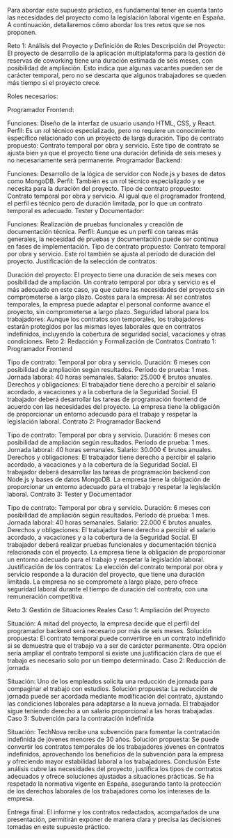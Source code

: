 Para abordar este supuesto práctico, es fundamental tener en cuenta tanto las necesidades del proyecto como la legislación laboral vigente en España. A continuación, detallaremos cómo abordar los tres retos que se nos proponen.

Reto 1: Análisis del Proyecto y Definición de Roles
Descripción del Proyecto: El proyecto de desarrollo de la aplicación multiplataforma para la gestión de reservas de coworking tiene una duración estimada de seis meses, con posibilidad de ampliación. Esto indica que algunas vacantes pueden ser de carácter temporal, pero no se descarta que algunos trabajadores se queden más tiempo si el proyecto crece.

Roles necesarios:

Programador Frontend:

Funciones: Diseño de la interfaz de usuario usando HTML, CSS, y React.
Perfil: Es un rol técnico especializado, pero no requiere un conocimiento específico relacionado con un proyecto de larga duración.
Tipo de contrato propuesto: Contrato temporal por obra y servicio. Este tipo de contrato se ajusta bien ya que el proyecto tiene una duración definida de seis meses y no necesariamente será permanente.
Programador Backend:

Funciones: Desarrollo de la lógica de servidor con Node.js y bases de datos como MongoDB.
Perfil: También es un rol técnico especializado y se necesita para la duración del proyecto.
Tipo de contrato propuesto: Contrato temporal por obra y servicio. Al igual que el programador frontend, el perfil es técnico pero de duración limitada, por lo que un contrato temporal es adecuado.
Tester y Documentador:

Funciones: Realización de pruebas funcionales y creación de documentación técnica.
Perfil: Aunque es un perfil con tareas más generales, la necesidad de pruebas y documentación puede ser continua en fases de implementación.
Tipo de contrato propuesto: Contrato temporal por obra y servicio. Este rol también se ajusta al período de duración del proyecto.
Justificación de la selección de contratos:

Duración del proyecto: El proyecto tiene una duración de seis meses con posibilidad de ampliación. Un contrato temporal por obra y servicio es el más adecuado en este caso, ya que cubre las necesidades del proyecto sin comprometerse a largo plazo.
Costes para la empresa: Al ser contratos temporales, la empresa puede adaptar el personal conforme avance el proyecto, sin comprometerse a largo plazo.
Seguridad laboral para los trabajadores: Aunque los contratos son temporales, los trabajadores estarán protegidos por las mismas leyes laborales que en contratos indefinidos, incluyendo la cobertura de seguridad social, vacaciones y otras condiciones.
Reto 2: Redacción y Formalización de Contratos
Contrato 1: Programador Frontend

Tipo de contrato: Temporal por obra y servicio.
Duración: 6 meses con posibilidad de ampliación según resultados.
Período de prueba: 1 mes.
Jornada laboral: 40 horas semanales.
Salario: 25.000 € brutos anuales.
Derechos y obligaciones:
El trabajador tiene derecho a percibir el salario acordado, a vacaciones y a la cobertura de la Seguridad Social.
El trabajador deberá desarrollar las tareas de programación frontend de acuerdo con las necesidades del proyecto.
La empresa tiene la obligación de proporcionar un entorno adecuado para el trabajo y respetar la legislación laboral.
Contrato 2: Programador Backend

Tipo de contrato: Temporal por obra y servicio.
Duración: 6 meses con posibilidad de ampliación según resultados.
Período de prueba: 1 mes.
Jornada laboral: 40 horas semanales.
Salario: 30.000 € brutos anuales.
Derechos y obligaciones:
El trabajador tiene derecho a percibir el salario acordado, a vacaciones y a la cobertura de la Seguridad Social.
El trabajador deberá desarrollar las tareas de programación backend con Node.js y bases de datos MongoDB.
La empresa tiene la obligación de proporcionar un entorno adecuado para el trabajo y respetar la legislación laboral.
Contrato 3: Tester y Documentador

Tipo de contrato: Temporal por obra y servicio.
Duración: 6 meses con posibilidad de ampliación según resultados.
Período de prueba: 1 mes.
Jornada laboral: 40 horas semanales.
Salario: 22.000 € brutos anuales.
Derechos y obligaciones:
El trabajador tiene derecho a percibir el salario acordado, a vacaciones y a la cobertura de la Seguridad Social.
El trabajador deberá realizar pruebas funcionales y documentación técnica relacionada con el proyecto.
La empresa tiene la obligación de proporcionar un entorno adecuado para el trabajo y respetar la legislación laboral.
Justificación de los contratos: La elección del contrato temporal por obra y servicio responde a la duración del proyecto, que tiene una duración limitada. La empresa no se compromete a largo plazo, pero ofrece seguridad laboral durante el tiempo de duración del contrato, con una remuneración competitiva.

Reto 3: Gestión de Situaciones Reales
Caso 1: Ampliación del Proyecto

Situación: A mitad del proyecto, la empresa decide que el perfil del programador backend será necesario por más de seis meses.
Solución propuesta:
El contrato temporal puede convertirse en un contrato indefinido si se demuestra que el trabajo va a ser de carácter permanente.
Otra opción sería ampliar el contrato temporal si existe una justificación clara de que el trabajo es necesario solo por un tiempo determinado.
Caso 2: Reducción de jornada

Situación: Uno de los empleados solicita una reducción de jornada para compaginar el trabajo con estudios.
Solución propuesta:
La reducción de jornada puede ser acordada mediante modificación del contrato, ajustando las condiciones laborales para adaptarse a la nueva jornada.
El trabajador sigue teniendo derecho a un salario proporcional a las horas trabajadas.
Caso 3: Subvención para la contratación indefinida

Situación: TechNova recibe una subvención para fomentar la contratación indefinida de jóvenes menores de 30 años.
Solución propuesta:
Se puede convertir los contratos temporales de los trabajadores jóvenes en contratos indefinidos, aprovechando los beneficios de la subvención para la empresa y ofreciendo mayor estabilidad laboral a los trabajadores.
Conclusión
Este análisis cubre las necesidades del proyecto, justifica los tipos de contratos adecuados y ofrece soluciones ajustadas a situaciones prácticas. Se ha respetado la normativa vigente en España, asegurando tanto la protección de los derechos laborales de los trabajadores como los intereses de la empresa.

Entrega final: El informe y los contratos redactados, acompañados de una presentación, permitirán exponer de manera clara y precisa las decisiones tomadas en este supuesto práctico.
